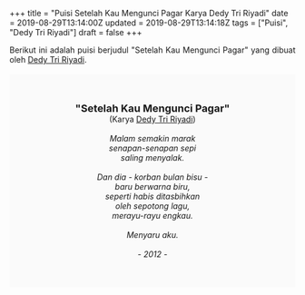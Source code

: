 +++
title = "Puisi Setelah Kau Mengunci Pagar Karya Dedy Tri Riyadi"
date = 2019-08-29T13:14:00Z
updated = 2019-08-29T13:14:18Z
tags = ["Puisi", "Dedy Tri Riyadi"]
draft = false
+++

<div dir="ltr" style="text-align: left;" trbidi="on"><div style="text-align: justify;">Berikut ini adalah puisi berjudul "Setelah Kau Mengunci Pagar" yang dibuat oleh <a href="https://id.wikipedia.org/wiki/Dedy_Tri_Riyadi" target="_blank">Dedy Tri Riyadi</a>. </div><br /><div style="background: #FAFAFA; font-size: 14px; height: auto; margin: 0 auto; padding: 50px; text-align: center; width: auto;"><span style="font-size: 18px;"><b>"Setelah Kau Mengunci Pagar"</b></span><br />(Karya <a href="https://www.sekata.web.id/tags/dedy-tri-riyadi" target="_blank">Dedy Tri Riyadi</a>) <br /><br /><i>Malam semakin marak<br />senapan-senapan sepi<br />saling menyalak.<br /><br />Dan dia - korban bulan bisu -<br />baru berwarna biru,<br />seperti habis ditasbihkan<br />oleh sepotong lagu,<br />merayu-rayu engkau.<br /><br />Menyaru aku.<br /><br />- 2012 -</i> </div></div>
